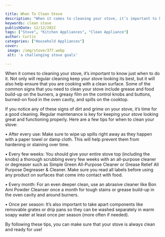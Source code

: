 ```yaml
---

title: When To Clean Stove
description: "When it comes to cleaning your stove, it’s important to know just when to do it. Not only will regular cleaning keep your stove lo...keep going and find out"
keywords: clean stove
publishDate: 12/12/2022
tags: ["Stove", "Kitchen Appliances", "Clean Appliance"]
author: Curtis
categories: ["Household Appliances"]
cover: 
 image: /img/stove/377.webp
 alt: 'a challenging stove goals'

---
```


When it comes to cleaning your stove, it’s important to know just when to do it. Not only will regular cleaning keep your stove looking its best, but it will also help ensure that you are cooking with a clean surface. Some of the common signs that you need to clean your stove include grease and food build-up on the burners, a greasy film on the control knobs and buttons, burned-on food in the oven cavity, and spills on the cooktop.

If you notice any of these signs of dirt and grime on your stove, it’s time for a good cleaning. Regular maintenance is key for keeping your stove looking great and functioning properly. Here are a few tips for when to clean your stove:

• After every use: Make sure to wipe up spills right away as they happen with a paper towel or damp cloth. This will help prevent them from hardening or staining over time.

• Every few weeks: You should give your entire stove top (including the knobs) a thorough scrubbing every few weeks with an all-purpose cleaner or degreaser such as Simple Green All-Purpose Cleaner or Grease Relief All Purpose Degreaser & Cleaner. Make sure you read all labels before using any product on surfaces that come into contact with food. 

• Every month: For an even deeper clean, use an abrasive cleaner like Bon Ami Powder Cleanser once a month for tough stains or grease build-up in the oven cavity and around burners. 

• Once per season: It’s also important to take apart components like removable grates or drip pans so they can be washed separately in warm soapy water at least once per season (more often if needed). 
 
By following these tips, you can make sure that your stove is always clean and ready for use!
